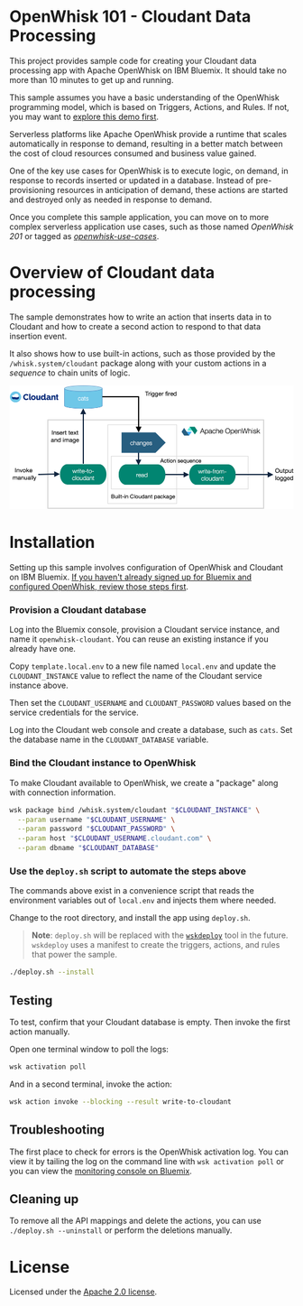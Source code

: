 # OpenWhisk 101 - Cloudant Data Processing
This project provides sample code for creating your Cloudant data processing app with Apache OpenWhisk on IBM Bluemix. It should take no more than 10 minutes to get up and running.

This sample assumes you have a basic understanding of the OpenWhisk programming model, which is based on Triggers, Actions, and Rules. If not, you may want to [explore this demo first](https://github.com/IBM/openwhisk-action-trigger-rule).

Serverless platforms like Apache OpenWhisk provide a runtime that scales automatically in response to demand, resulting in a better match between the cost of cloud resources consumed and business value gained.

One of the key use cases for OpenWhisk is to execute logic, on demand, in response to records inserted or updated in a database. Instead of pre-provisioning resources in anticipation of demand, these actions are started and destroyed only as needed in response to demand.

Once you complete this sample application, you can move on to more complex serverless application use cases, such as those named _OpenWhisk 201_ or tagged as [_openwhisk-use-cases_](https://github.com/search?q=topic%3Aopenwhisk-use-cases+org%3AIBM&type=Repositories).

# Overview of Cloudant data processing
The sample demonstrates how to write an action that inserts data in to Cloudant and how to create a second action to respond to that data insertion event.

It also shows how to use built-in actions, such as those provided by the `/whisk.system/cloudant` package along with your custom actions in a _sequence_ to chain units of logic.

![High level diagram](docs/data-processing-cloudant.png)

# Installation
Setting up this sample involves configuration of OpenWhisk and Cloudant on IBM Bluemix. [If you haven't already signed up for Bluemix and configured OpenWhisk, review those steps first](docs/OPENWHISK.md).

### Provision a Cloudant database
Log into the Bluemix console, provision a Cloudant service instance, and name it `openwhisk-cloudant`. You can reuse an existing instance if you already have one.

Copy `template.local.env` to a new file named `local.env` and update the `CLOUDANT_INSTANCE` value to reflect the name of the Cloudant service instance above.

Then set the `CLOUDANT_USERNAME` and `CLOUDANT_PASSWORD` values based on the service credentials for the service.

Log into the Cloudant web console and create a database, such as `cats`. Set the database name in the `CLOUDANT_DATABASE` variable.

### Bind the Cloudant instance to OpenWhisk
To make Cloudant available to OpenWhisk, we create a "package" along with connection information.

```bash
wsk package bind /whisk.system/cloudant "$CLOUDANT_INSTANCE" \
  --param username "$CLOUDANT_USERNAME" \
  --param password "$CLOUDANT_PASSWORD" \
  --param host "$CLOUDANT_USERNAME.cloudant.com" \
  --param dbname "$CLOUDANT_DATABASE"
```

### Use the `deploy.sh` script to automate the steps above
The commands above exist in a convenience script that reads the environment variables out of `local.env` and injects them where needed.

Change to the root directory, and install the app using `deploy.sh`.

> **Note**: `deploy.sh` will be replaced with the [`wskdeploy`](https://github.com/openwhisk/openwhisk-wskdeploy) tool in the future. `wskdeploy` uses a manifest to create the triggers, actions, and rules that power the sample.

```bash
./deploy.sh --install
```
## Testing
To test, confirm that your Cloudant database is empty. Then invoke the first action manually.

Open one terminal window to poll the logs:
```bash
wsk activation poll
```

And in a second terminal, invoke the action:
```bash
wsk action invoke --blocking --result write-to-cloudant
```

## Troubleshooting
The first place to check for errors is the OpenWhisk activation log. You can view it by tailing the log on the command line with `wsk activation poll` or you can view the [monitoring console on Bluemix](https://console.ng.bluemix.net/openwhisk/dashboard).

## Cleaning up
To remove all the API mappings and delete the actions, you can use `./deploy.sh --uninstall` or perform the deletions manually.

# License
Licensed under the [Apache 2.0 license](LICENSE.txt).

